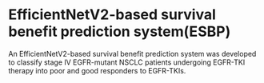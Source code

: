 # EfficientNetV2-based survival benefit prediction system(ESBP)
An EfficientNetV2-based survival benefit prediction system was developed to classify stage IV EGFR-mutant NSCLC patients undergoing EGFR-TKI therapy into poor and good responders to EGFR-TKIs.
